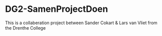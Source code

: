 # DG2-SamenProjectDoen
This is a collaberation project between Sander Cokart &amp; Lars van Vliet from the Drenthe College
